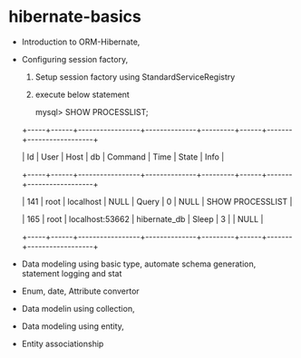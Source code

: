# hibernate-basics
* Introduction to ORM-Hibernate,
* Configuring session factory,
  1. Setup session factory using StandardServiceRegistry
  2. execute below statement
  
     mysql> SHOW PROCESSLIST;

	+-----+------+-----------------+--------------+---------+------+-------+------------------+

	| Id  | User | Host            | db           | Command | Time | State | Info             |

	+-----+------+-----------------+--------------+---------+------+-------+------------------+

	| 141 | root | localhost       | NULL         | Query   |    0 | NULL  | SHOW PROCESSLIST |

	| 165 | root | localhost:53662 | hibernate_db | Sleep   |    3 |       | NULL             |

	+-----+------+-----------------+--------------+---------+------+-------+------------------+

 
* Data modeling using basic type, automate schema generation, statement logging and stat
* Enum, date, Attribute convertor
* Data modelin using collection,              
* Data modeling using entity, 
* Entity associationship                                  
